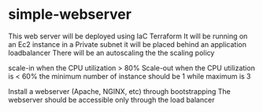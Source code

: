 # simple-webserver

This web server will be deployed using IaC Terraform 
It will be running on an Ec2 instance in a Private subnet
it will be placed behind an application loadbalancer
There will be an autoscaling the the scaling policy

scale-in when the CPU utilization > 80%
Scale-out when the CPU utilization is < 60%
the minimum number of instance should be 1 while maximum is 3

Install a webserver (Apache, NGINX, etc) through bootstrapping
The webserver should be accessible only through the load balancer










